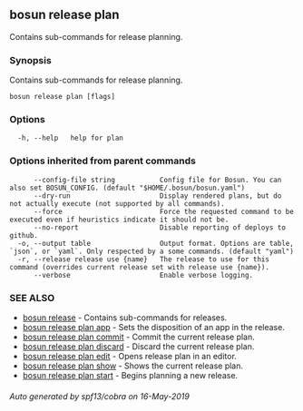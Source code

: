 ## bosun release plan

Contains sub-commands for release planning.

### Synopsis

Contains sub-commands for release planning.

```
bosun release plan [flags]
```

### Options

```
  -h, --help   help for plan
```

### Options inherited from parent commands

```
      --config-file string           Config file for Bosun. You can also set BOSUN_CONFIG. (default "$HOME/.bosun/bosun.yaml")
      --dry-run                      Display rendered plans, but do not actually execute (not supported by all commands).
      --force                        Force the requested command to be executed even if heuristics indicate it should not be.
      --no-report                    Disable reporting of deploys to github.
  -o, --output table                 Output format. Options are table, `json`, or `yaml`. Only respected by a some commands. (default "yaml")
  -r, --release release use {name}   The release to use for this command (overrides current release set with release use {name}).
      --verbose                      Enable verbose logging.
```

### SEE ALSO

* [bosun release](bosun_release.md)	 - Contains sub-commands for releases.
* [bosun release plan app](bosun_release_plan_app.md)	 - Sets the disposition of an app in the release.
* [bosun release plan commit](bosun_release_plan_commit.md)	 - Commit the current release plan.
* [bosun release plan discard](bosun_release_plan_discard.md)	 - Discard the current release plan.
* [bosun release plan edit](bosun_release_plan_edit.md)	 - Opens release plan in an editor.
* [bosun release plan show](bosun_release_plan_show.md)	 - Shows the current release plan.
* [bosun release plan start](bosun_release_plan_start.md)	 - Begins planning a new release.

###### Auto generated by spf13/cobra on 16-May-2019
